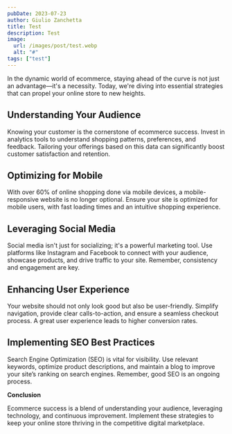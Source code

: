 ```yaml
---
pubDate: 2023-07-23
author: Giulio Zanchetta	
title: Test
description: Test
image:
  url: /images/post/test.webp
  alt: "#"
tags: ["test"]
---
```


In the dynamic world of ecommerce, staying ahead of the curve is not just an advantage—it's a necessity. Today, we're diving into essential strategies that can propel your online store to new heights.

## Understanding Your Audience

Knowing your customer is the cornerstone of ecommerce success. Invest in analytics tools to understand shopping patterns, preferences, and feedback. Tailoring your offerings based on this data can significantly boost customer satisfaction and retention.

## Optimizing for Mobile

With over 60% of online shopping done via mobile devices, a mobile-responsive website is no longer optional. Ensure your site is optimized for mobile users, with fast loading times and an intuitive shopping experience.

## Leveraging Social Media

Social media isn't just for socializing; it's a powerful marketing tool. Use platforms like Instagram and Facebook to connect with your audience, showcase products, and drive traffic to your site. Remember, consistency and engagement are key.

## Enhancing User Experience

Your website should not only look good but also be user-friendly. Simplify navigation, provide clear calls-to-action, and ensure a seamless checkout process. A great user experience leads to higher conversion rates.

## Implementing SEO Best Practices

Search Engine Optimization (SEO) is vital for visibility. Use relevant keywords, optimize product descriptions, and maintain a blog to improve your site’s ranking on search engines. Remember, good SEO is an ongoing process.

**Conclusion**  

Ecommerce success is a blend of understanding your audience, leveraging technology, and continuous improvement. Implement these strategies to keep your online store thriving in the competitive digital marketplace.
